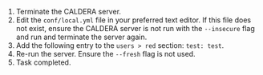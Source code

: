 1. Terminate the CALDERA server.
1. Edit the `conf/local.yml` file in your preferred text editor. If this file does not exist, ensure the CALDERA server is not run with the `--insecure` flag and run and terminate the server again.
1. Add the following entry to the `users > red` section: `test: test`.
1. Re-run the server. Ensure the `--fresh` flag is not used.
1. Task completed.